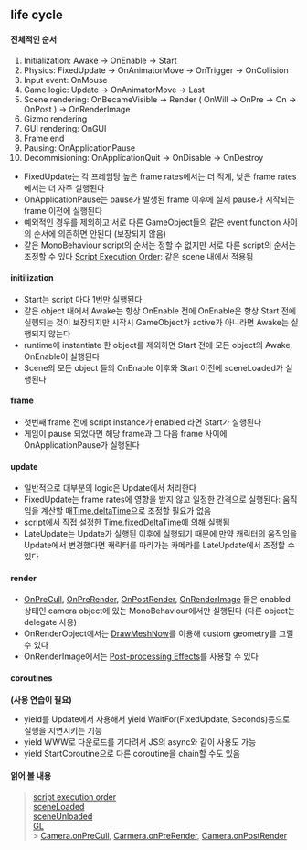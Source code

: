## life cycle
#### 전체적인 순서   
1. Initialization: Awake -> OnEnable -> Start   
2. Physics: FixedUpdate -> OnAnimatorMove -> OnTrigger -> OnCollision   
3. Input event: OnMouse   
4. Game logic: Update -> OnAnimatorMove -> Last   
5. Scene rendering: OnBecameVisible -> Render ( OnWill -> OnPre -> On -> OnPost ) -> OnRenderImage   
6. Gizmo rendering   
7. GUI rendering: OnGUI   
8. Frame end   
9. Pausing: OnApplicationPause   
10. Decommisioning: OnApplicationQuit -> OnDisable -> OnDestroy   
- FixedUpdate는 각 프레임당 높은 frame rates에서는 더 적게, 낮은 frame rates에서는 더 자주 실행된다   
- OnApplicationPause는 pause가 발생된 frame 이후에 실제 pause가 시작되는 frame 이전에 실행된다   
- 예외적인 경우를 제외하고 서로 다른 GameObject들의 같은 event function 사이의 순서에 의존하면 안된다 (보장되지 않음)   
- 같은 MonoBehaviour script의 순서는 정할 수 없지만 서로 다른 script의 순서는 조정할 수 있다 [Script Execution Order](https://docs.unity3d.com/2021.3/Documentation/Manual/class-MonoManager.html): 같은 scene 내에서 적용됨   
#### initilization
- Start는 script 마다 1번만 실행된다   
- 같은 object 내에서 Awake는 항상 OnEnable 전에 OnEnable은 항상 Start 전에 실행되는 것이 보장되지만 시작시 GameObject가 active가 아니라면 Awake는 실행되지 않는다   
- runtime에 instantiate 한 object를 제외하면 Start 전에 모든 object의 Awake, OnEnable이 실행된다   
- Scene의 모든 object 들의 OnEnable 이후와 Start 이전에 sceneLoaded가 실행된다   
#### frame   
- 첫번째 frame 전에 script instance가 enabled 라면 Start가 실행된다   
- 게임이 pause 되었다면 해당 frame과 그 다음 frame 사이에 OnApplicationPause가 실행된다   
#### update   
- 일반적으로 대부분의 logic은 Update에서 처리한다   
- FixedUpdate는 frame rates에 영향을 받지 않고 일정한 간격으로 실행된다: 움직임을 계산할 때[Time.deltaTime](https://docs.unity3d.com/2021.3/Documentation/ScriptReference/Time-deltaTime.html)으로 조정할 필요가 없음   
- script에서 직접 설정한 [Time.fixedDeltaTime](https://docs.unity3d.com/2021.3/Documentation/Manual/Glossary.html#FixedTimestep)에 의해 실행됨   
- LateUpdate는 Update가 실행된 이후에 실행되기 때문에 만약 캐릭터의 움직임을 Update에서 변경했다면 캐릭터를 따라가는 카메라를 LateUpdate에서 조정할 수 있다  
#### render
- [OnPreCull](https://docs.unity3d.com/2021.3/Documentation/ScriptReference/Camera.OnPreCull.html), [OnPreRender](https://docs.unity3d.com/2021.3/Documentation/ScriptReference/Camera.OnPreRender.html), [OnPostRender](https://docs.unity3d.com/2021.3/Documentation/ScriptReference/Camera.OnPostRender.html), [OnRenderImage](https://docs.unity3d.com/2021.3/Documentation/ScriptReference/Camera.OnRenderImage.html) 들은 enabled 상태인 camera object에 있는 MonoBehaviour에서만 실행된다 (다른 object는 delegate 사용)   
- OnRenderObject에서는 [DrawMeshNow](https://docs.unity3d.com/2021.3/Documentation/ScriptReference/Graphics.DrawMeshNow.html)를 이용해 custom geometry를 그릴 수 있다   
- OnRenderImage에서는 [Post-processing Effects](https://docs.unity3d.com/2021.3/Documentation/Manual/PostProcessingOverview.html)를 사용할 수 있다   
#### coroutines    
**(사용 연습이 필요)**
- yield를 Update에서 사용해서 yield WaitFor(FixedUpdate, Seconds)등으로 실행을 지연시키는 기능   
- yield WWW로 다운로드를 기다려서 JS의 async와 같이 사용도 가능   
- yield StartCoroutine으로 다른 coroutine을 chain할 수도 있음   
#### 읽어 볼 내용   
  > [script execution order](https://docs.unity3d.com/2021.3/Documentation/Manual/ExecutionOrder.html)   
  > [sceneLoaded](https://docs.unity3d.com/2021.3/Documentation/ScriptReference/SceneManagement.SceneManager-sceneLoaded.html)   
  > [sceneUnloaded](https://docs.unity3d.com/2021.3/Documentation/ScriptReference/SceneManagement.SceneManager-sceneUnloaded.html)   
  > [GL](https://docs.unity3d.com/2021.3/Documentation/ScriptReference/GL.html)   
	> [Camera.onPreCull](https://docs.unity3d.com/2021.3/Documentation/ScriptReference/Camera-onPreCull.html), [Carmera.onPreRender](https://docs.unity3d.com/2021.3/Documentation/ScriptReference/Camera-onPreRender.html), [Camera.onPostRender](https://docs.unity3d.com/2021.3/Documentation/ScriptReference/Camera-onPostRender.html)    